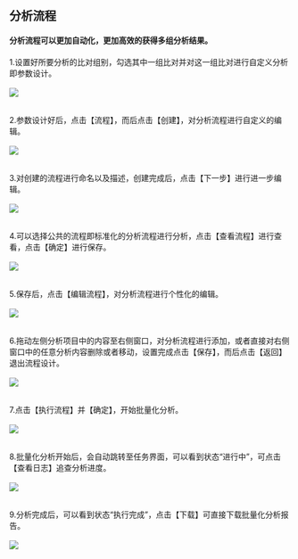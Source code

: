 <!-- 分析流程 -->

## 分析流程

####  **分析流程可以更加自动化，更加高效的获得多组分析结果。**

1.设置好所要分析的比对组别，勾选其中一组比对并对这一组比对进行自定义分析即参数设计。
<br/>
<br/>
![](user-guide/metadiscovery/images/flowchart1.png)
<br/>
<br/>

2.参数设计好后，点击【流程】，而后点击【创建】，对分析流程进行自定义的编辑。
<br/>
<br/>
![](user-guide/metadiscovery/images/flowchart2.png)
<br/>
<br/>

3.对创建的流程进行命名以及描述，创建完成后，点击【下一步】进行进一步编辑。
<br/>
<br/>
![](user-guide/metadiscovery/images/flowchart3.png)
<br/>
<br/>

4.可以选择公共的流程即标准化的分析流程进行分析，点击【查看流程】进行查看，点击【确定】进行保存。
<br/>
<br/>
![](user-guide/metadiscovery/images/flowchart4.png)
<br/>
<br/>

5.保存后，点击【编辑流程】，对分析流程进行个性化的编辑。
<br/>
<br/>
![](user-guide/metadiscovery/images/flowchart5.png)
<br/>
<br/>

6.拖动左侧分析项目中的内容至右侧窗口，对分析流程进行添加，或者直接对右侧窗口中的任意分析内容删除或者移动，设置完成点击【保存】，而后点击【返回】退出流程设计。
<br/>
<br/>
![](user-guide/metadiscovery/images/flowchart6.png)
<br/>
<br/>

7.点击【执行流程】并【确定】，开始批量化分析。
<br/>
<br/>
![](user-guide/metadiscovery/images/flowchart7.png)
<br/>
<br/>

8.批量化分析开始后，会自动跳转至任务界面，可以看到状态“进行中”，可点击【查看日志】追查分析进度。
<br/>
<br/>
![](user-guide/metadiscovery/images/flowchart8.png)
<br/>
<br/>

9.分析完成后，可以看到状态“执行完成”，点击【下载】可直接下载批量化分析报告。
<br/>
<br/>
![](user-guide/metadiscovery/images/flowchart9.png)
<br/>
<br/>